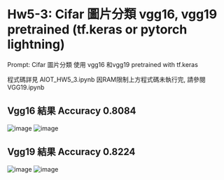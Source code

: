 # Hw5-3: Cifar 圖片分類 vgg16, vgg19  pretrained (tf.keras or pytorch lightning)
Prompt: Cifar 圖片分類 使用 vgg16 和vgg19  pretrained with tf.keras

程式碼詳見 AIOT_HW5_3.ipynb
因RAM限制上方程式碼未執行完, 請參閱 VGG19.ipynb

## Vgg16 結果 Accuracy 0.8084
![image](https://github.com/user-attachments/assets/cbec5aab-8f0d-4339-bb98-f8bfdf1db8ad)
![image](https://github.com/user-attachments/assets/0b80dd02-15ef-4038-8b70-b39e150125f1)

## Vgg19 結果 Accuracy 0.8224
![image](https://github.com/user-attachments/assets/9b24e6fa-f290-4596-b1ec-75b80f9aad33)
![image](https://github.com/user-attachments/assets/9b8e6214-9834-4581-8860-053ee8cc49f7)


